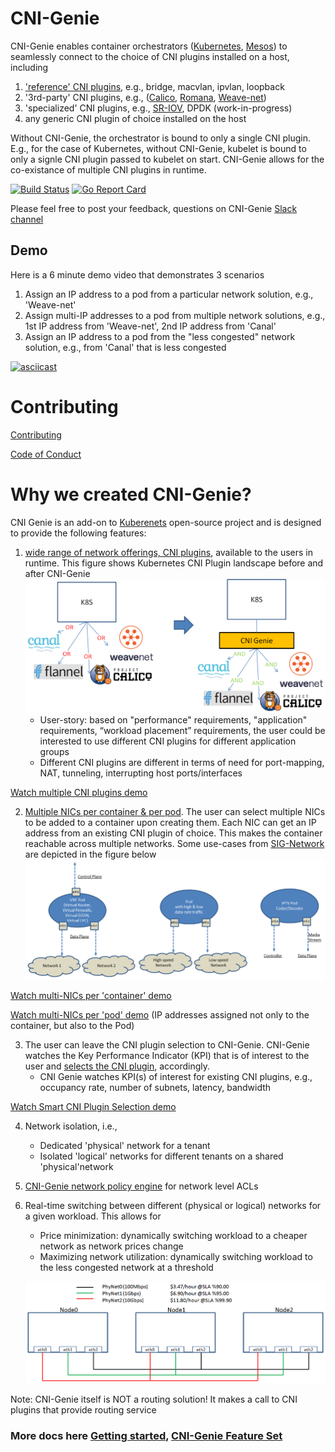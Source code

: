 # CNI-Genie

CNI-Genie enables container orchestrators ([Kubernetes](https://github.com/kubernetes/kubernetes), [Mesos](https://mesosphere.com/)) to seamlessly connect to the choice of CNI plugins installed on a host, including
1. ['reference' CNI plugins](https://github.com/containernetworking/plugins), e.g., bridge, macvlan, ipvlan, loopback
2. '3rd-party' CNI plugins, e.g., ([Calico](https://github.com/projectcalico/calico), [Romana](https://github.com/romana/romana), [Weave-net](https://github.com/weaveworks/weave))
3. 'specialized' CNI plugins, e.g., [SR-IOV](https://github.com/hustcat/sriov-cni), DPDK (work-in-progress)
4. any generic CNI plugin of choice installed on the host

Without CNI-Genie, the orchestrator is bound to only a single CNI plugin. E.g., for the case of Kubernetes, without CNI-Genie, kubelet is bound to only a signle CNI plugin passed to kubelet on start. CNI-Genie allows for the co-existance of multiple CNI plugins  in runtime. 

[![Build Status](https://travis-ci.org/Huawei-PaaS/CNI-Genie.svg)](https://travis-ci.org/Huawei-PaaS/CNI-Genie)
[![Go Report Card](https://goreportcard.com/badge/github.com/Huawei-PaaS/CNI-Genie)](https://goreportcard.com/report/github.com/Huawei-PaaS/CNI-Genie)

Please feel free to post your feedback, questions on CNI-Genie [Slack channel](https://cni-genie.slack.com/)

## Demo
Here is a 6 minute demo video that demonstrates 3 scenarios
1. Assign an IP address to a pod from a particular network solution, e.g., 'Weave-net'
2. Assign multi-IP addresses to a pod from multiple network solutions, e.g., 1st IP address from 'Weave-net', 2nd IP address from 'Canal'
3. Assign an IP address to a pod from the "less congested" network solution, e.g., from 'Canal' that is less congested

[![asciicast](https://asciinema.org/a/118191.png)](https://asciinema.org/a/118191)

# Contributing
[Contributing](CONTRIBUTING.md)

[Code of Conduct](CODE_OF_CONDUCT.md)

# Why we created CNI-Genie?

CNI Genie is an add-on to [Kuberenets](https://github.com/kubernetes/kubernetes) open-source project and is designed to provide the following features:

1. [wide range of network offerings, CNI plugins](docs/multiple-cni-plugins/README.md), available to the users in runtime. This figure shows Kubernetes CNI Plugin landscape before and after CNI-Genie
   ![image](docs/multiple-cni-plugins/what-cni-genie.png)
    - User-story: based on "performance" requirements, "application" requirements, “workload placement” requirements, the user could be interested to use different CNI plugins for different application groups
    - Different CNI plugins are different in terms of need for port-mapping, NAT, tunneling, interrupting host ports/interfaces
    
[Watch multiple CNI plugins demo](https://github.com/Huawei-PaaS/CNI-Genie/blob/master/docs/multiple-cni-plugins/README.md#demo)


2. [Multiple NICs per container & per pod](docs/multiple-ips/README.md). The user can select multiple NICs to be added to a container upon creating them. Each NIC can get an IP address from an existing CNI plugin of choice. This makes the container reachable across multiple networks. Some use-cases from [SIG-Network](https://github.com/kubernetes/community/wiki/SIG-Network) are depicted in the figure below
   ![image](docs/multiple-ips/multi-interface.PNG)
        
[Watch multi-NICs per 'container' demo](https://github.com/Huawei-PaaS/CNI-Genie/blob/master/docs/multiple-ips/README.md#demo)

[Watch multi-NICs per 'pod' demo](https://github.com/Huawei-PaaS/CNI-Genie/blob/master/docs/multiple-ips/README.md#feature-2-extension-cni-genie-multiple-ip-addresses-per-pod) (IP addresses assigned not only to the container, but also to the Pod)


3. The user can leave the CNI plugin selection to CNI-Genie. CNI-Genie watches the Key Performance Indicator (KPI) that is of interest to the user and [selects the CNI plugin](docs/smart-cni-genie/README.md), accordingly.
    - CNI Genie watches KPI(s) of interest for existing CNI plugins, e.g., occupancy rate, number of subnets, latency, bandwidth

[Watch Smart CNI Plugin Selection demo](https://github.com/Huawei-PaaS/CNI-Genie/blob/master/docs/smart-cni-genie/README.md#demo)


4. Network isolation, i.e.,
    - Dedicated 'physical' network for a tenant
    - Isolated 'logical' networks for different tenants on a shared 'physical'network


5. [CNI-Genie network policy engine](docs/network-policy/README.md) for network level ACLs


6. Real-time switching between different (physical or logical) networks for a given workload. This allows for
    - Price minimization: dynamically switching workload to a cheaper network as network prices change    
    - Maximizing network utilization: dynamically switching workload to the less congested network at a threshold
    
    ![image](docs/network-switching.PNG)



Note: CNI-Genie itself is NOT a routing solution! It makes a call to CNI plugins that provide routing service

### More docs here [Getting started](docs/GettingStarted.md), [CNI-Genie Feature Set](docs/CNIGenieFeatureSet.md)
